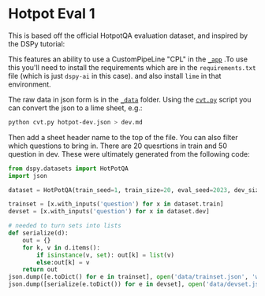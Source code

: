 # Hotpot Eval 1

This is based off the official HotpotQA evaluation dataset, and inspired by the DSPy tutorial:

This features an ability to use a CustomPipeLine "CPL" in the [`_app`](./_app/) .To use this you'll need to install the requirements which are in the `requirements.txt` file (which is just `dspy-ai` in this case). and also install `lime` in that environment.

The raw data in json form is in the [`_data`](./_data/) folder. Using the [`cvt.py`](./_data/cvt.py) script you can convert the json to a lime sheet, e.g.:

```bash
python cvt.py hotpot-dev.json > dev.md
```

Then add a sheet header name to the top of the file. You can also filter which questions to bring in. There are 20 quesrtions in train and 50 question in dev. These were ultimately generated from the following code:

```python
from dspy.datasets import HotPotQA
import json

dataset = HotPotQA(train_seed=1, train_size=20, eval_seed=2023, dev_size=50, test_size=0)

trainset = [x.with_inputs('question') for x in dataset.train]
devset = [x.with_inputs('question') for x in dataset.dev]

# needed to turn sets into lists
def serialize(d):
    out = {}
    for k, v in d.items():
        if isinstance(v, set): out[k] = list(v)
        else:out[k] = v
    return out
json.dump([e.toDict() for e in trainset], open('data/trainset.json', 'w'), indent=2)
json.dump([serialize(e.toDict()) for e in devset], open('data/devset.json', 'w'), indent=2)

```
